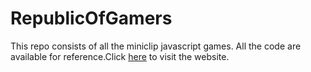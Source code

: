 # RepublicOfGamers
This repo consists of all the miniclip javascript games. All the code are available for reference.Click [here]() to visit the website.
